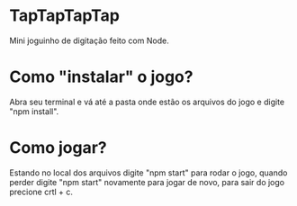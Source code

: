 # TapTapTapTap
Mini joguinho de digitação feito com Node.

# Como "instalar" o jogo?
Abra seu terminal e vá até a pasta onde estão os arquivos do jogo e digite "npm install".

# Como jogar?
Estando no local dos arquivos digite "npm start" para rodar o jogo, quando perder digite "npm start" novamente para jogar de novo, para sair do jogo precione crtl + c.
